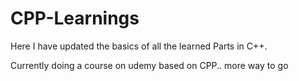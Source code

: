 # CPP-Learnings

Here I have updated the basics of all the learned Parts in C++.

Currently doing a course on udemy based on CPP.. more way to go
